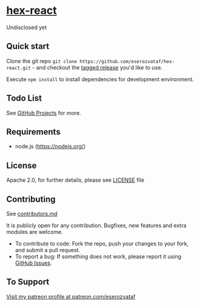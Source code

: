 # [hex-react](https://github.com/eserozvataf/hex-react)

Undisclosed yet


## Quick start

Clone the git repo `git clone
   https://github.com/eserozvataf/hex-react.git` - and checkout the [tagged
   release](https://github.com/eserozvataf/hex-react/releases) you'd like to
   use.

Execute `npm install` to install dependencies for development environment.


## Todo List

See [GitHub Projects](https://github.com/eserozvataf/hex-react/projects) for more.


## Requirements

* node.js (https://nodejs.org/)


## License

Apache 2.0, for further details, please see [LICENSE](LICENSE) file


## Contributing

See [contributors.md](contributors.md)

It is publicly open for any contribution. Bugfixes, new features and extra modules are welcome.

* To contribute to code: Fork the repo, push your changes to your fork, and submit a pull request.
* To report a bug: If something does not work, please report it using [GitHub Issues](https://github.com/eserozvataf/hex-react/issues).


## To Support

[Visit my patreon profile at patreon.com/eserozvataf](https://www.patreon.com/eserozvataf)
